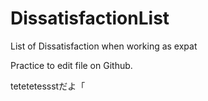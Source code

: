 # DissatisfactionList
List of Dissatisfaction when working as expat

Practice to edit file on Github.

tetetetessstだよ「
